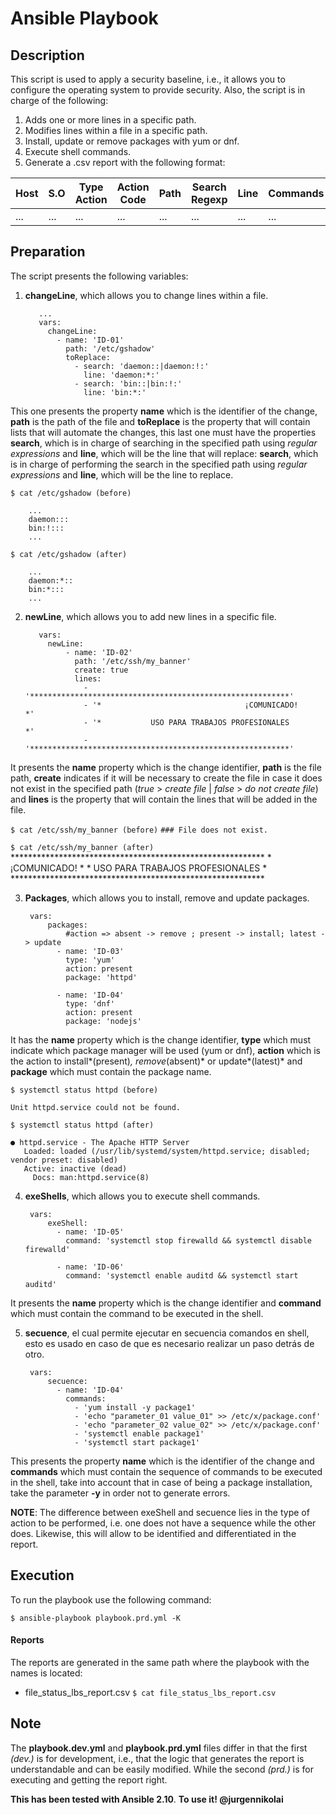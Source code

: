 # Ansible Playbook 

## Description

This script is used to apply a security baseline, i.e., it allows you to configure the operating system to provide security. Also, the script is in charge of the following: 
1. Adds one or more lines in a specific path.
2. Modifies lines within a file in a specific path.
3. Install, update or remove packages with yum or dnf.
4. Execute shell commands. 
5. Generate a .csv report with the following format: 

Host | S.O | Type Action | Action Code | Path | Search Regexp | Line | Commands | Changed | Failed | Msg 
--- | --- | --- | --- | --- | --- | --- | --- | --- | --- | ---
... | ... | ... | ... | ... | ... | ... | ... | ... | ... | ...


## Preparation

The script presents the following variables:
1. **changeLine**, which allows you to change lines within a file. 

		  ...
		  vars: 
			changeLine:
			  - name: 'ID-01'
				path: '/etc/gshadow'
				toReplace:
				  - search: 'daemon::|daemon:!:'
					line: 'daemon:*:'
				  - search: 'bin::|bin:!:'
					line: 'bin:*:'
					

This one presents the property **name** which is the identifier of the change, **path** is the path of the file and **toReplace** is the property that will contain lists that will automate the changes, this last one must have the properties **search**, which is in charge of searching in the specified path using *regular expressions* and **line**, which will be the line that will replace: **search**, which is in charge of performing the search in the specified path using *regular expressions* and **line**, which will be the line to replace. 

`$ cat /etc/gshadow (before)`

		...
		daemon:::
		bin:!:::
		...

`$ cat /etc/gshadow (after)`

		...
		daemon:*::
		bin:*:::
		...

2. **newLine**, which allows you to add new lines in a specific file.

		  vars: 
			newLine:
				- name: 'ID-02'
				  path: '/etc/ssh/my_banner'
				  create: true
				  lines:
					- '**********************************************************'
					- '*                                ¡COMUNICADO!                            *'
					- '*           USO PARA TRABAJOS PROFESIONALES            *'
					- '**********************************************************'

It presents the **name** property which is the change identifier, **path** is the file path, **create** indicates if it will be necessary to create the file in case it does not exist in the specified path (*true* > *create file* | *false* > *do not create file*) and **lines** is the property that will contain the lines that will be added in the file.

`$ cat /etc/ssh/my_banner (before)`
`### File does not exist.`

`$ cat /etc/ssh/my_banner (after)`
	**********************************************************
	*                                ¡COMUNICADO!                            *
	*           USO PARA TRABAJOS PROFESIONALES            *
	**********************************************************
	

3. **Packages**, which allows you to install, remove and update packages.

		vars:     
			packages:
				#action => absent -> remove ; present -> install; latest -> update
			  - name: 'ID-03'
				type: 'yum'
				action: present
				package: 'httpd'

			  - name: 'ID-04'
				type: 'dnf'
				action: present
				package: 'nodejs'

It has the **name** property which is the change identifier, **type** which must indicate which package manager will be used (yum or dnf), **action** which is the action to install*(present)*, remove*(absent)* or update*(latest)* and **package** which must contain the package name.

`$ systemctl status httpd (before)`

	Unit httpd.service could not be found.

`$ systemctl status httpd (after)`

	● httpd.service - The Apache HTTP Server
	   Loaded: loaded (/usr/lib/systemd/system/httpd.service; disabled; vendor preset: disabled)
	   Active: inactive (dead)
		 Docs: man:httpd.service(8)

4. **exeShells**, which allows you to execute shell commands.

		vars: 
			exeShell:
			  - name: 'ID-05'
				command: 'systemctl stop firewalld && systemctl disable firewalld'

			  - name: 'ID-06'
				command: 'systemctl enable auditd && systemctl start auditd'

It presents the **name** property which is the change identifier and **command** which must contain the command to be executed in the shell.

5. **secuence**, el cual permite ejecutar en secuencia comandos en shell, esto es usado en caso de que es necesario realizar un paso detrás de otro. 

		vars:    
			secuence:
			  - name: 'ID-04'
				commands:
				  - 'yum install -y package1'
				  - 'echo "parameter_01 value_01" >> /etc/x/package.conf'
				  - 'echo "parameter_02 value_02" >> /etc/x/package.conf'
				  - 'systemctl enable package1'
				  - 'systemctl start package1'

This presents the property **name** which is the identifier of the change and **commands** which must contain the sequence of commands to be executed in the shell, take into account that in case of being a package installation, take the parameter **-y** in order not to generate errors.

**NOTE**: The difference between exeShell and secuence lies in the type of action to be performed, i.e. one does not have a sequence while the other does. Likewise, this will allow to be identified and differentiated in the report. 

## Execution

To run the playbook use the following command:

`$ ansible-playbook playbook.prd.yml -K`

#### Reports

The reports are generated in the same path where the playbook with the names is located: 

 * file_status_lbs_report.csv
`$ cat file_status_lbs_report.csv`

## Note

The **playbook.dev.yml** and **playbook.prd.yml** files differ in that the first *(dev.)* is for development, i.e., that the logic that generates the report is understandable and can be easily modified. While the second *(prd.)* is for executing and getting the report right.

**This has been tested with Ansible 2.10**.
**To use it! @jurgennikolai**